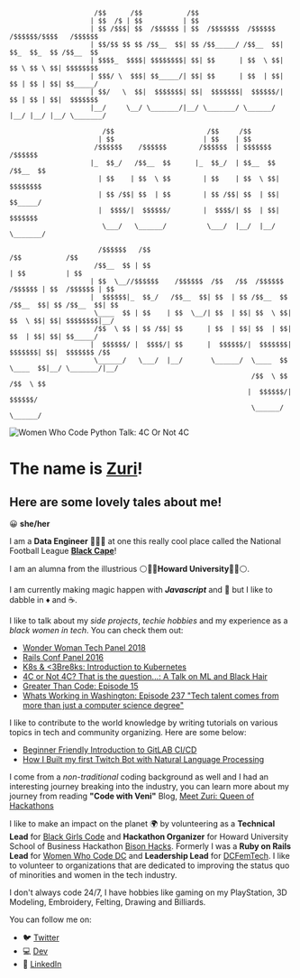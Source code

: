```
                     /$$      /$$           /$$
                    | $$  /$ | $$          | $$
                    | $$ /$$$| $$  /$$$$$$ | $$  /$$$$$$$  /$$$$$$  /$$$$$$/$$$$   /$$$$$$
                    | $$/$$ $$ $$ /$$__  $$| $$ /$$_____/ /$$__  $$| $$_  $$_  $$ /$$__  $$
                    | $$$$_  $$$$| $$$$$$$$| $$| $$      | $$  \ $$| $$ \ $$ \ $$| $$$$$$$$
                    | $$$/ \  $$$| $$_____/| $$| $$      | $$  | $$| $$ | $$ | $$| $$_____/
                    | $$/   \  $$|  $$$$$$$| $$|  $$$$$$$|  $$$$$$/| $$ | $$ | $$|  $$$$$$$
                    |__/     \__/ \_______/|__/ \_______/ \______/ |__/ |__/ |__/ \_______/

                       /$$                       /$$     /$$
                      | $$                      | $$    | $$
                     /$$$$$$    /$$$$$$        /$$$$$$  | $$$$$$$   /$$$$$$
                    |_  $$_/   /$$__  $$      |_  $$_/  | $$__  $$ /$$__  $$
                      | $$    | $$  \ $$        | $$    | $$  \ $$| $$$$$$$$
                      | $$ /$$| $$  | $$        | $$ /$$| $$  | $$| $$_____/
                      |  $$$$/|  $$$$$$/        |  $$$$/| $$  | $$|  $$$$$$$
                       \___/   \______/          \___/  |__/  |__/ \_______/

                      /$$$$$$   /$$                                             /$$           /$$
                     /$$__  $$ | $$                                            | $$          | $$
                    | $$  \__//$$$$$$    /$$$$$$  /$$   /$$  /$$$$$$   /$$$$$$ | $$  /$$$$$$ | $$
                    |  $$$$$$|_  $$_/   /$$__  $$| $$  | $$ /$$__  $$ /$$__  $$| $$ /$$__  $$| $$
                     \____  $$ | $$    | $$  \__/| $$  | $$| $$  \ $$| $$  \ $$| $$| $$$$$$$$|__/
                     /$$  \ $$ | $$ /$$| $$      | $$  | $$| $$  | $$| $$  | $$| $$| $$_____/
                    |  $$$$$$/ |  $$$$/| $$      |  $$$$$$/|  $$$$$$$|  $$$$$$$| $$|  $$$$$$$ /$$
                     \______/   \___/  |__/       \______/  \____  $$ \____  $$|__/ \_______/|__/
                                                            /$$  \ $$ /$$  \ $$
                                                           |  $$$$$$/|  $$$$$$/
                                                            \______/  \______/
```
![Women Who Code Python Talk: 4C Or Not 4C ](https://github.com/thestrugglingblack/thestrugglingblack/blob/master/assets/IMG_2637.jpeg)

# The name is [Zuri](http://www.zurihunter.com)! 

## Here are some lovely tales about me!
😀 **she/her**

I am a **Data Engineer** 👩🏾‍💻 at one this really cool place called the National Football League **[Black Cape](http://www.nfl.com)**! 

I am an alumna from the illustrious ⚪️🔵🔴**Howard University**🔴🔵⚪.️

I am currently making magic happen with **_Javascript_** and 🐍  but I like to dabble in ♦️ and ☕️.

I like to talk about my _side projects_, _techie hobbies_ and my experience as a _black women in tech_. You can check them out:
* [Wonder Woman Tech Panel 2018](https://wonderwomentech.com/speaker/zuri-hunter/)
* [Rails Conf Panel 2016](https://confreaks.tv/presenters/zuri-hunter)
* [K8s & <3Bre8ks: Introduction to Kubernetes](https://www.youtube.com/watch?v=nzvuGhjk7Ns&t=2s)
* [4C or Not 4C? That is the question...: A Talk on ML and Black Hair](https://www.youtube.com/watch?v=LtqaumBsuPM)
* [Greater Than Code: Episode 15](http://podbay.fm/show/1163023878/e/1484177065?autostart=1)
* [Whats Working in Washington: Episode 237 "Tech talent comes from more than just a computer science degree"](https://admin.podcastone.com/episode/Whats-Working-in-Washington---Ep-237---Tech-talent-comes-from-more-than-just-a-computer-science-degree---Zuri-Hunter)

I like to contribute to the world knowledge by writing tutorials on various topics in tech and community organizing. Here are some below:
* [Beginner Friendly Introduction to GitLAB CI/CD](https://dev.to/zurihunter/beginner-friendly-introduction-to-gitlabcicd-4p5a)
* [How I Built my first Twitch Bot with Natural Language Processing](https://dev.to/zurihunter/how-i-built-my-first-twitch-bot-with-nlu-fid)

I come from a _non-traditional_ coding background as well and I had an interesting journey breaking into the industry, you can learn more about my journey from reading **"Code with Veni"** Blog, [Meet Zuri: Queen of Hackathons](http://blog.codewithveni.com/meet-zuri-queen-hackathons/)

I like to make an impact on the planet 🌍 by volunteering as a **Technical Lead** for [Black Girls Code](http://www.blackgirlscode.org) and **Hackathon Organizer** for Howard University School of Business Hackathon [Bison Hacks](http://www.bisonhacks.com). Formerly I was a **Ruby on Rails Lead** for [Women Who Code DC](https://www.meetup.com/Women-Who-Code-DC) and **Leadership Lead** for [DCFemTech](http://www.dcfemtech.org). I like to volunteer to organizations that are dedicated to improving the status quo of minorities and women in the tech industry.

I don't always code 24/7, I have hobbies like gaming on my PlayStation, 3D Modeling, Embroidery, Felting, Drawing and Billiards.

You can follow me on:
* 🐦 [Twitter](https://twitter.com/ZuriHunter)
* 💻 [Dev](https://dev.to/zurihunter)
* 💼 [LinkedIn](https://www.linkedin.com/in/zuri-hunter-748ba514/)


